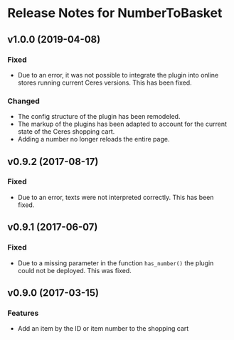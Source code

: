 # Release Notes for NumberToBasket

## v1.0.0 (2019-04-08)

### Fixed

- Due to an error, it was not possible to integrate the plugin into online stores running current Ceres versions. This has been fixed.

### Changed

- The config structure of the plugin has been remodeled.
- The markup of the plugins has been adapted to account for the current state of the Ceres shopping cart.
- Adding a number no longer reloads the entire page.

## v0.9.2 (2017-08-17)

### Fixed

- Due to an error, texts were not interpreted correctly. This has been fixed.

## v0.9.1 (2017-06-07)

### Fixed

- Due to a missing parameter in the function `has_number()` the plugin could not be deployed. This was fixed.

## v0.9.0 (2017-03-15)

### Features

- Add an item by the ID or item number to the shopping cart
